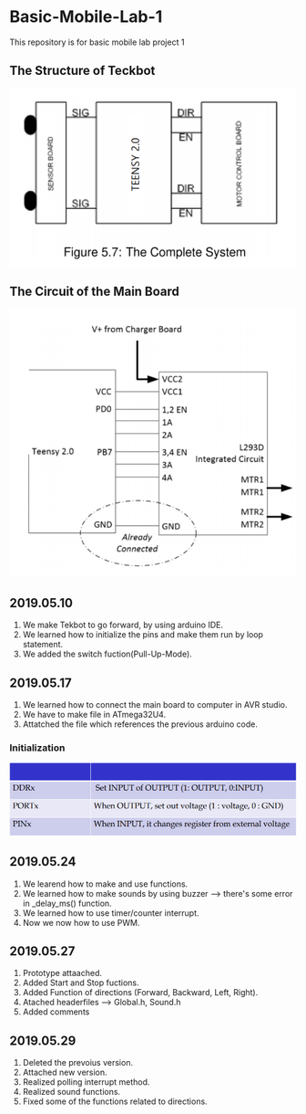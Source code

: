 # Basic-Mobile-Lab-1
This repository is for basic mobile lab project 1

## The Structure of Teckbot
![](2.PNG)

## The Circuit of the Main Board
![](1.PNG)

## 2019.05.10
1. We make Tekbot to go forward, by using arduino IDE.
2. We learned how to initialize the pins and make them run by loop statement.
3. We added the switch fuction(Pull-Up-Mode).

## 2019.05.17
1. We learned how to connect the main board to computer in AVR studio.
2. We have to make file in ATmega32U4.
3. Attatched the file which references the previous arduino code.

### Initialization
![](3.PNG)

## 2019.05.24
1. We learend how to make and use functions.
2. We learned how to make sounds by using buzzer --> there's some error in _delay_ms() function.
3. We learned how to use timer/counter interrupt.
4. Now we now how to use PWM.

## 2019.05.27
1. Prototype attaached.
2. Added Start and Stop fuctions.
3. Added Function of directions (Forward, Backward, Left, Right).
4. Atached headerfiles --> Global.h, Sound.h
5. Added comments

## 2019.05.29
1. Deleted the prevoius version.
2. Attached new version.
3. Realized polling interrupt method.
4. Realized sound functions.
5. Fixed some of the functions related to directions.
